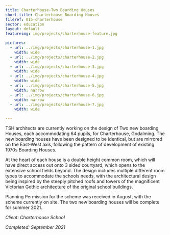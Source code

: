 ```yaml
---
title: Charterhouse-Two Boarding Houses
short-title: Charterhouse Boarding Houses
fileref: 015-charterhouse
sector: education
layout: default
featureimg: img/projects/charterhouse-feature.jpg

pictures:
  - url: ../img/projects/charterhouse-1.jpg
    width: wide
  - url: ../img/projects/charterhouse-2.jpg
    width: wide
  - url: ../img/projects/charterhouse-3.jpg
    width: wide
  - url: ../img/projects/charterhouse-4.jpg
    width: wide
  - url: ../img/projects/charterhouse-5.jpg
    width: narrow
  - url: ../img/projects/charterhouse-6.jpg
    width: narrow
  - url: ../img/projects/charterhouse-7.jpg
    width: wide

---
```


TSH architects are currently working on the design of Two new boarding Houses, each accommodating 64 pupils, for Charterhouse, Godalming.  The new boarding houses have been designed to be identical, but are mirrored on the East-West axis, following the pattern of development of existing 1970s Boarding Houses.

At the heart of each house is a double height common room, which will have direct access out onto 3 sided courtyard, which opens to the extensive school fields beyond.  The design includes multiple different room types to accommodate the schools needs, with the architectural design being inspired by the steeply pitched roofs and towers of the magnificent Victorian Gothic architecture of the original school buildings.

Planning Permission for the scheme was received in August, with the scheme currently on site.  The two new boarding houses will be complete for summer 2021.

*Client: Charterhouse School*

*Completed: September 2021*

